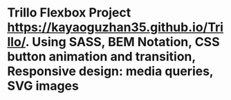# Trillo Flexbox Project https://kayaoguzhan35.github.io/Trillo/. Using SASS, BEM Notation, CSS button animation and transition, Responsive design: media queries, SVG images  
 

